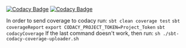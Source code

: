 [![Codacy Badge](https://api.codacy.com/project/badge/Grade/54dc95fa7c4746ba86432d5880824c75)](https://www.codacy.com/app/hari-bageski/machine-learning-scala?utm_source=github.com&amp;utm_medium=referral&amp;utm_content=haribageski/machine-learning&amp;utm_campaign=Badge_Grade)
[![Codacy Badge](https://api.codacy.com/project/badge/Coverage/54dc95fa7c4746ba86432d5880824c75)](https://www.codacy.com/app/hari-bageski/machine-learning-scala?utm_source=github.com&amp;utm_medium=referral&amp;utm_content=haribageski/machine-learning&amp;utm_campaign=Badge_Coverage)

In order to send coverage to codacy run:
`sbt clean coverage test`
`sbt coverageReport`
`export CODACY_PROJECT_TOKEN=Project_Token`
`sbt codacyCoverage`
If the last command doesn't work, then run:
`sh ./sbt-codacy-coverage-uploader.sh`


